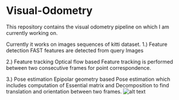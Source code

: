 # Visual-Odometry

This repository contains the visual odometry pipeline on which I am currently working on.

Currently it works on images sequences of kitti dataset.
1.) Feature detection
FAST features are detected from query Images

2.) Feature tracking
Optical flow based Feature tracking is performed between two consecutive frames for point correspondence.

3.) Pose estimation
Epipolar geometry based Pose estimation which includes computation of Essential matrix and Decomposition to find translation and orientation between two frames. 
![alt text](https://github.com/DenimPatel/Visual-Odometry/blob/master/vo.gif)
